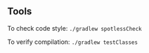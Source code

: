 ## Tools

To check code style: `./gradlew spotlessCheck`

To verify compilation: `./gradlew testClasses`


